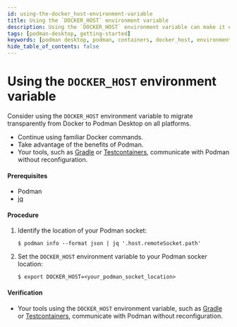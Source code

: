 ```yaml
---
id: using-the-docker_host-environment-variable
title: Using the `DOCKER_HOST` environment variable
description: Using the `DOCKER_HOST` environment variable can make it easier to migrate from Docker to Podman Desktop, as it allows you to continue using familiar Docker commands while taking advantage of the benefits of Podman.
tags: [podman-desktop, getting-started]
keywords: [podman desktop, podman, containers, docker_host, environment, variable]
hide_table_of_contents: false
---
```


# Using the `DOCKER_HOST` environment variable

Consider using the `DOCKER_HOST` environment variable to migrate transparently from Docker to Podman Desktop on all platforms.

* Continue using familiar Docker commands.
* Take advantage of the benefits of Podman.
* Your tools, such as [Gradle](https://gradle.org/) or [Testcontainers](https://www.testcontainers.org/), communicate with Podman without reconfiguration.

#### Prerequisites

* Podman
* [jq](https://stedolan.github.io/jq/)

#### Procedure

1. Identify the location of your Podman socket:

    ```shell-session
    $ podman info --format json | jq '.host.remoteSocket.path'
    ```

2. Set the `DOCKER_HOST` environment variable to your Podman socker location:

    ```shell-session
    $ export DOCKER_HOST=<your_podman_socket_location>
    ```

#### Verification

* Your tools using the `DOCKER_HOST` environment variable, such as [Gradle](https://gradle.org/) or [Testcontainers](https://www.testcontainers.org/), communicate with Podman without reconfiguration.
